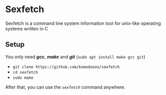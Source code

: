 # Sexfetch
Sexfetch is a command line system information tool for unix-like operating systems written in C

## Setup
You only need _**gcc**_, _**make**_ and _**git**_ (`sudo apt install make gcc git`)

* `git clone https://github.com/komodoooo/sexfetch`
* `cd sexfetch`
* `sudo make`

After that, you can use the _`sexfetch`_ command anywhere.
